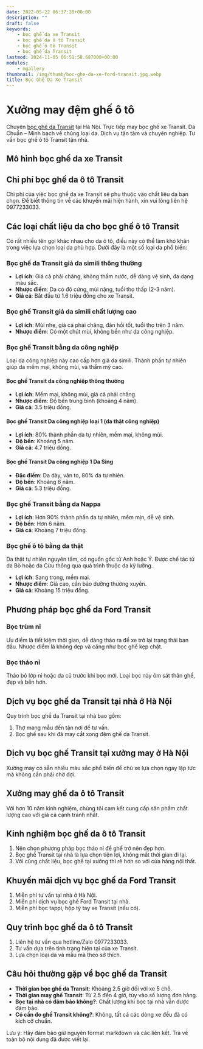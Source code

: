 ```yaml
---
date: 2022-05-22 06:37:28+00:00
description: ""
draft: false
keywords:
    - bọc ghế da xe Transit
    - bọc ghế da ô tô Transit
    - bọc ghế ô tô Transit
    - bọc ghế da Transit
lastmod: 2024-11-05 06:51:58.687000+00:00
modules:
    - mgallery
thumbnail: /img/thumb/boc-ghe-da-xe-ford-transit.jpg.webp
title: Bọc Ghế Da Xe Transit
---
```


# Xưởng may đệm ghế ô tô

Chuyên [bọc ghế da Transit](https://bocgheoto.vn/ford/boc-ghe-da-xe-ford-transit.html/) tại Hà Nội. Trực tiếp may bọc ghế xe Transit. Da Chuẩn – Minh bạch về chủng loại da. Dịch vụ tận tâm và chuyên nghiệp. Tư vấn bọc ghế ô tô Transit tận nhà.

## Mô hình bọc ghế da xe Transit

## Chi phí bọc ghế da ô tô Transit

Chi phí của việc bọc ghế da xe Transit sẽ phụ thuộc vào chất liệu da bạn chọn. Để biết thông tin về các khuyến mãi hiện hành, xin vui lòng liên hệ 0977233033.

## Các loại chất liệu da cho bọc ghế ô tô Transit

Có rất nhiều tên gọi khác nhau cho da ô tô, điều này có thể làm khó khăn trong việc lựa chọn loại da phù hợp. Dưới đây là một số loại da phổ biến:

### Bọc ghế da Transit giả da simili thông thường

- **Lợi ích**: Giá cả phải chăng, không thấm nước, dễ dàng vệ sinh, đa dạng màu sắc.
- **Nhược điểm**: Da có độ cứng, mùi nặng, tuổi thọ thấp (2-3 năm).
- **Giá cả**: Bắt đầu từ 1.6 triệu đồng cho xe Transit.

### Bọc ghế Transit giả da simili chất lượng cao

- **Lợi ích**: Mùi nhẹ, giá cả phải chăng, đàn hồi tốt, tuổi thọ trên 3 năm.
- **Nhược điểm**: Có một chút mùi, không bền như da công nghiệp.

### Bọc ghế Transit bằng da công nghiệp

Loại da công nghiệp này cao cấp hơn giả da simili. Thành phần tự nhiên giúp da mềm mại, không mùi, và thẩm mỹ cao.

#### Bọc ghế Transit da công nghiệp thông thường

- **Lợi ích**: Mềm mại, không mùi, giá cả phải chăng.
- **Nhược điểm**: Độ bền trung bình (khoảng 4 năm).
- **Giá cả**: 3.5 triệu đồng.

#### Bọc ghế Transit Da công nghiệp loại 1 (da thật công nghiệp)

- **Lợi ích**: 80% thành phần da tự nhiên, mềm mại, không mùi.
- **Độ bền**: Khoảng 5 năm.
- **Giá cả**: 4.7 triệu đồng.

#### Bọc ghế Transit Da công nghiệp 1 Da Sing

- **Đặc điểm**: Da dày, vân to, 80% da tự nhiên.
- **Độ bền**: Khoảng 6 năm.
- **Giá cả**: 5.3 triệu đồng.

### Bọc ghế Transit bằng da Nappa

- **Lợi ích**: Hơn 90% thành phần da tự nhiên, mềm mịn, dễ vệ sinh.
- **Độ bền**: Hơn 6 năm.
- **Giá cả**: Khoảng 7 triệu đồng.

### Bọc ghế ô tô bằng da thật

Da thật tự nhiên nguyên tấm, có nguồn gốc từ Anh hoặc Ý. Được chế tác từ da Bò hoặc da Cừu thông qua quá trình thuộc da kỹ lưỡng.

- **Lợi ích**: Sang trọng, mềm mại.
- **Nhược điểm**: Giá cao, cần bảo dưỡng thường xuyên.
- **Giá cả**: Khoảng 15 triệu đồng.

## Phương pháp bọc ghế da Ford Transit

### Bọc trùm nỉ

Ưu điểm là tiết kiệm thời gian, dễ dàng tháo ra để xe trở lại trạng thái ban đầu. Nhược điểm là không đẹp và căng như bọc ghế kẹp chặt.

### Bọc tháo nỉ

Tháo bỏ lớp nỉ hoặc da cũ trước khi bọc mới. Loại bọc này ôm sát thân ghế, đẹp và bền hơn.

## Dịch vụ bọc ghế da Transit tại nhà ở Hà Nội

Quy trình bọc ghế da Transit tại nhà bao gồm:
1. Thợ mang mẫu đến tận nơi để tư vấn.
2. Bọc ghế sau khi đã may cắt xong đệm ghế da Transit.

## Dịch vụ bọc ghế Transit tại xưởng may ở Hà Nội

Xưởng may có sẵn nhiều màu sắc phổ biến để chủ xe lựa chọn ngay lập tức mà không cần phải chờ đợi.

## Xưởng may ghế da ô tô Transit

Với hơn 10 năm kinh nghiệm, chúng tôi cam kết cung cấp sản phẩm chất lượng cao với giá cả cạnh tranh nhất.

## Kinh nghiệm bọc ghế da ô tô Transit

1. Nên chọn phương pháp bọc tháo nỉ để ghế trở nên đẹp hơn.
2. Bọc ghế Transit tại nhà là lựa chọn tiện lợi, không mất thời gian đi lại.
3. Với cùng chất liệu, bọc ghế tại xưởng thì rẻ hơn so với cửa hàng nội thất.

## Khuyến mãi dịch vụ bọc ghế da Ford Transit

1. Miễn phí tư vấn tại nhà ở Hà Nội.
2. Miễn phí dịch vụ bọc ghế Ford Transit tại nhà.
3. Miễn phí bọc tappi, hộp tỳ tay xe Transit (nếu có).

## Quy trình bọc ghế da ô tô Transit

1. Liên hệ tư vấn qua hotline/Zalo 0977233033.
2. Tư vấn dựa trên tình trạng hiện tại của xe Transit.
3. Lựa chọn loại da và mẫu mà theo sở thích.

## Câu hỏi thường gặp về bọc ghế da Transit

- **Thời gian bọc ghế da Transit**: Khoảng 2.5 giờ đối với xe 5 chỗ.
- **Thời gian may ghế Transit**: Từ 2.5 đến 4 giờ, tùy vào số lượng đơn hàng.
- **Bọc tại nhà có đảm bảo không?**: Chất lượng khi bọc tại nhà vẫn được đảm bảo.
- **Có cần đo ghế Transit không?**: Không, tất cả các dòng xe đều đã có kích cỡ chuẩn.

Lưu ý: Hãy đảm bảo giữ nguyên format markdown và các liên kết. Trả về toàn bộ nội dung đã được viết lại.